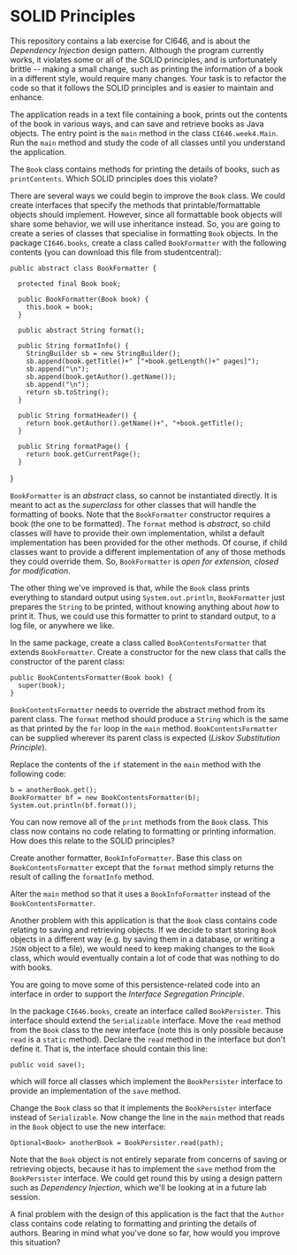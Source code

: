 # SOLID Principles

This repository contains a lab exercise for CI646, and is
about the *Dependency Injection* design pattern. Although the program
currently works, it violates some or all of the SOLID principles, and
is unfortunately brittle -- making a small change, such as printing
the information of a book in a different style, would require many
changes. Your task is to refactor the code so that it follows the
SOLID principles and is easier to maintain and enhance.

  
The application reads in a text file containing a book, prints out the
contents of the book in various ways, and can save and retrieve books
as Java objects. The entry point is the `main` method in the class
`CI646.week4.Main`. Run the `main` method and study the code of all
classes until you understand the application.
  
The `Book` class contains methods for printing the details of books,
such as `printContents`. Which SOLID principles does this
violate?
  
There are several ways we could begin to improve the `Book` class. We
could create interfaces that specify the methods that
printable/formattable objects should implement. However, since all
formattable book objects will share some behavior, we will use
inheritance instead. So, you are going to create a series of classes
that specialise in formatting `Book` objects. In the package
`CI646.books`, create a class called `BookFormatter`
with the following contents (you can download this file from
studentcentral):


    public abstract class BookFormatter {

      protected final Book book;

      public BookFormatter(Book book) {
        this.book = book;
      }

      public abstract String format();

      public String formatInfo() {
        StringBuilder sb = new StringBuilder();
        sb.append(book.getTitle()+" ["+book.getLength()+" pages]");
        sb.append("\n");
        sb.append(book.getAuthor().getName());
        sb.append("\n");
        return sb.toString();
      }
    
      public String formatHeader() {
        return book.getAuthor().getName()+", "+book.getTitle();
      }
    
      public String formatPage() {
        return book.getCurrentPage();
      }
  }

`BookFormatter` is an *abstract* class, so cannot be instantiated
directly. It is meant to act as the *superclass* for other
classes that will handle the formatting of books. Note that the
`BookFormatter` constructor requires a book (the one to be
formatted). The `format` method is *abstract*, so child
classes will have to provide their own implementation, whilst a
default implementation has been provided for the other methods. Of
course, if child classes want to provide a different implementation of
any of those methods they could override them. So,
`BookFormatter` is *open for extension, closed for
modification*.

The other thing we've improved is that, while the `Book` class
prints everything to standard output using
`System.out.println`, `BookFormatter` just prepares the
`String` to be printed, without knowing anything about
*how* to print it. Thus, we could use this formatter to print to
standard output, to a log file, or anywhere we like.
  
In the same package, create a class called `BookContentsFormatter`
that extends `BookFormatter`. Create a constructor for the new
class that calls the constructor of the parent class:

    public BookContentsFormatter(Book book) {
      super(book);
    }

`BookContentsFormatter` needs to override the abstract method
from its parent class. The `format` method should produce a
`String` which is the same as that printed by the `for`
loop in the `main` method. `BookContentsFormatter` can
be supplied wherever its parent class is expected (*Liskov
Substitution Principle*).
  
Replace the contents of the `if` statement in the `main` method with the following code:

    b = anotherBook.get();
    BookFormatter bf = new BookContentsFormatter(b);
    System.out.println(bf.format());

You can now remove all of the `print` methods from the
`Book` class. This class now contains no code relating to
formatting or printing information. How does this relate to the SOLID
principles?
  
Create another formatter, `BookInfoFormatter`. Base this class
on `BookContentsFormatter` except that the `format`
method simply returns the result of calling the `formatInfo`
method.

Alter the `main` method so that it uses a
`BookInfoFormatter` instead of the
`BookContentsFormatter`.
  
Another problem with this application is that the `Book` class
contains code relating to saving and retrieving objects. If we decide
to start storing `Book` objects in a different way (e.g. by
saving them in a database, or writing a `JSON` object to a
file), we would need to keep making changes to the `Book`
class, which would eventually contain a lot of code that was nothing
to do with books.

You are going to move some of this persistence-related code into an
interface in order to support the *Interface Segregation
Principle*.

In the package `CI646.books`, create an interface called
`BookPersister`. This interface should extend the
`Serializable` interface. Move the `read` method from
the `Book` class to the new interface (note this is only
possible because `read` is a `static` method). Declare
the `read` method in the interface but don't define it. That
is, the interface should contain this line: 

    public void save(); 

which will force all classes which implement the
`BookPersister` interface to provide an implementation of the
`save` method.
  
Change the `Book` class so that it implements the
`BookPersister` interface instead of `Serializable`. Now
change the line in the `main` method that reads in the
`Book` object to use the new interface: 

    Optional<Book> anotherBook = BookPersister.read(path);
  
Note that the `Book` object is not entirely separate from concerns of saving or retrieving 
objects, because it has to implement the `save` method from the
`BookPersister` interface. We could get round this by using a design pattern such as
*Dependency Injection*, which we'll be looking at in a future lab session.
  
A final problem with the design of this application is the fact that
the `Author` class contains code relating to formatting and
printing the details of authors. Bearing in mind what you've done so
far, how would you improve this situation? 
